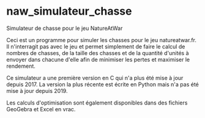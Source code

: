 # naw_simulateur_chasse
Simulateur de chasse pour le jeu NatureAtWar

Ceci est un programme pour simuler les chasses pour le jeu natureatwar.fr.
Il n'interragit pas avec le jeu et permet simplement de faire le calcul de nombres de chasses, de la taille des chasses et de la quantité d'unités à envoyer dans chacune d'elle afin de minimiser les pertes et maximiser le rendement.

Ce simulateur a une première version en C qui n'a plus été mise à jour depuis 2017. 
La version la plus récente est écrite en Python mais n'a pas été mise à jour depuis 2019.

Les calculs d'optimisation sont également disponibles dans des fichiers GeoGebra et Excel en vrac.
